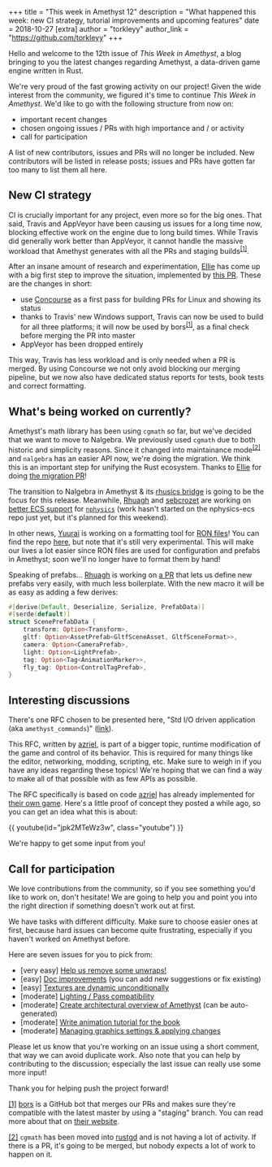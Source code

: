 +++
title = "This week in Amethyst 12"
description = "What happened this week: new CI strategy, tutorial improvements and upcoming features"
date = 2018-10-27
[extra]
author = "torkleyy"
author_link = "https://github.com/torkleyy"
+++

Hello and welcome to the 12th issue of _This Week in Amethyst_, a blog bringing to
you the latest changes regarding Amethyst, a data-driven game engine written in
Rust.

We're very proud of the fast growing activity on our project! Given the wide
interest from the community, we figured it's time to continue
_This Week in Amethyst_. We'd like to go with the following structure from now
on:

* important recent changes
* chosen ongoing issues / PRs with high importance and / or activity
* call for participation

A list of new contributors, issues and PRs will no longer be included. New
contributors will be listed in release posts; issues and PRs have gotten far
too many to list them all here.

## New CI strategy

CI is crucially important for any project, even more so for the big ones. That
said, Travis and AppVeyor have been causing us issues for a long time now,
blocking effective work on the engine due to long build times. While Travis
did generally work better than AppVeyor, it cannot handle the massive workload
that Amethyst generates with all the PRs and staging
builds<sup><a href="#fn1" id="r1">[1]</a></sup>.

After an insane amount of research and experimentation, [Ellie][ell] has come
up with a big first step to improve the situation, implemented by
[this PR][prc]. These are the changes in short:

* use [Concourse][con] as a first pass for building PRs for Linux and showing
  its status
* thanks to Travis' new Windows support, Travis can now be used to build for all
  three platforms; it will now be used by
  bors<sup><a href="#fn1" id="r1">[1]</a></sup>, as a final check before merging
  the PR into master
* AppVeyor has been dropped entirely

[ell]: https://github.com/magnanellie
[prc]: https://github.com/amethyst/amethyst/pull/1047
[con]: https://concourse-ci.org/

This way, Travis has less workload and is only needed when a PR is merged.
By using Concourse we not only avoid blocking our merging pipeline, but we
now also have dedicated status reports for tests, book tests and correct
formatting.

## What's being worked on currently?

Amethyst's math library has been using `cgmath` so far, but we've decided that
we want to move to Nalgebra. We previously used `cgmath` due
to both historic and simplicity reasons. Since it changed into maintainance
mode<sup><a href="#fn2" id="r2">[2]</a></sup>
and `nalgebra` has an easier API now, we're doing the migration.
We think this is an important step for unifying the Rust ecosystem.
Thanks to [Ellie][ell] for doing [the migration PR][prn]!

[nlg]: https://www.nalgebra.org/nalgebra_glm/
[prn]: https://github.com/amethyst/amethyst/pull/1066

The transition to Nalgebra in Amethyst & its [rhusics bridge][brh] is going to
be the focus for this release. Meanwhile, [Rhuagh][rhu] and [sebcrozet][seb]
are working on [better ECS support][npe] for [`nphysics`][nph] (work hasn't
started on the nphysics-ecs repo just yet, but it's planned for this weekend).

[brh]: https://github.com/amethyst/amethyst-rhusics
[rhu]: https://github.com/Rhuagh
[seb]: https://github.com/sebcrozet
[npe]: https://github.com/rustsim/nphysics-ecs
[nph]: https://github.com/rustsim/nphysics

In other news, [Yuurai][yuu] is working on a formatting tool for [RON files][ron]!
You can find the repo [here][rof], but note that it's still very experimental.
This will make our lives a lot easier since RON files are used for configuration
and prefabs in Amethyst; soon we'll no longer have to format them by hand!

[yuu]: https://github.com/Ristarg
[ron]: https://github.com/ron-rs/ron
[rof]: https://github.com/Ristarg/ronfmt

Speaking of prefabs... [Rhuagh][rhu] is working on [a PR][prd] that lets us define
new prefabs very easily, with much less boilerplate. With the new macro it will
be as easy as adding a few derives:

```rust
#[derive(Default, Deserialize, Serialize, PrefabData)]
#[serde(default)]
struct ScenePrefabData {
    transform: Option<Transform>,
    gltf: Option<AssetPrefab<GltfSceneAsset, GltfSceneFormat>>,
    camera: Option<CameraPrefab>,
    light: Option<LightPrefab>,
    tag: Option<Tag<AnimationMarker>>,
    fly_tag: Option<ControlTagPrefab>,
}
```

[prd]: https://github.com/amethyst/amethyst/pull/1035

## Interesting discussions

There's one RFC chosen to be presented here, 
"Std I/O driven application (aka `amethyst_commands`)" ([link][rfc]).

This RFC, written by [azriel][azr], is part of a bigger topic, runtime
modification of the game and control of its behavior. This is required for
many things like the editor, networking, modding, scripting, etc. Make sure
to weigh in if you have any ideas regarding these topics! We're hoping that
we can find a way to make all of that possible with as few APIs as possible.

The RFC specifically is based on code [azriel][azr] has already implemented for 
[their own game][wil]. Here's a little proof of concept they posted a while ago,
so you can get an idea what this is about:

{{ youtube(id="jpk2MTeWz3w", class="youtube") }}

We're happy to get some input from you!

[rfc]: https://github.com/amethyst/amethyst/issues/999
[azr]: https://github.com/azriel91
[wil]: https://azriel.im/will/

## Call for participation

We love contributions from the community, so if you see something you'd like
to work on, don't hesitate! We are going to help you and point you into the
right direction if something doesn't work out at first.

We have tasks with different difficulty. Make sure to choose easier ones at
first, because hard issues can become quite frustrating, especially if you
haven't worked on Amethyst before.

Here are seven issues for you to pick from:

* [very easy] [Help us remove some unwraps!][is0]
* [easy] [Doc improvements][is1] (you can add new suggestions or fix existing)
* [easy] [Textures are dynamic unconditionally][is2]
* [moderate] [Lighting / Pass compatibility][is3]
* [moderate] [Create architectural overview of Amethyst][is4] (can be auto-
  generated)
* [moderate] [Write animation tutorial for the book][is5]
* [moderate] [Managing graphics settings & applying changes][is6]

Please let us know that you're working on an issue using a short comment,
that way we can avoid duplicate work. Also note that you can help by
contributing to the discussion; especially the last issue can really use
some more input!

Thank you for helping push the project forward!

[is0]: https://github.com/amethyst/amethyst/issues/908
[is1]: https://github.com/amethyst/amethyst/issues/951
[is2]: https://github.com/amethyst/amethyst/issues/977
[is3]: https://github.com/amethyst/amethyst/issues/855
[is4]: https://github.com/amethyst/amethyst/issues/1044
[is5]: https://github.com/amethyst/amethyst/issues/637
[is6]: https://github.com/amethyst/amethyst/issues/1019

<a href="#r1" id="fn1">[1]</a> [bors][bor] is a GitHub bot that merges our PRs and makes
sure they're compatible with the latest master by using a "staging" branch.
You can read more about that on [their website][bor].

<a href="#r2" id="fn2">[2]</a> `cgmath` has been moved into [rustgd][rgd] and is not
having a lot of activity. If there is a PR, it's going to be merged, but
nobody expects a lot of work to happen on it.

[bor]: https://bors.tech/
[rgd]: https://github.com/rustgd/
